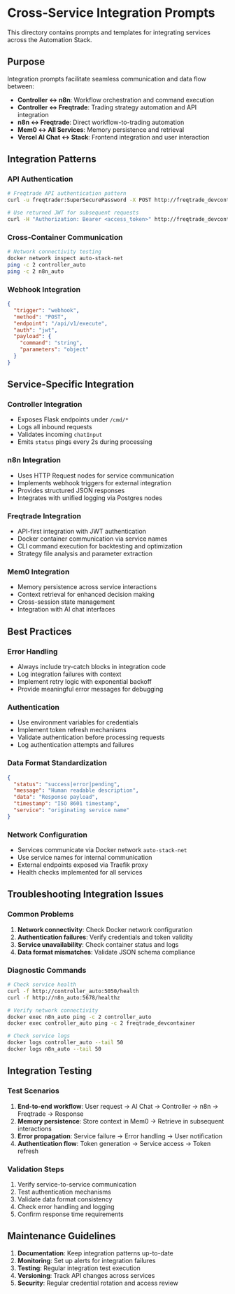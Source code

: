 # Cross-Service Integration Prompts

This directory contains prompts and templates for integrating services across the Automation Stack.

## Purpose

Integration prompts facilitate seamless communication and data flow between:

- **Controller ↔ n8n**: Workflow orchestration and command execution
- **Controller ↔ Freqtrade**: Trading strategy automation and API integration  
- **n8n ↔ Freqtrade**: Direct workflow-to-trading automation
- **Mem0 ↔ All Services**: Memory persistence and retrieval
- **Vercel AI Chat ↔ Stack**: Frontend integration and user interaction

## Integration Patterns

### API Authentication
```bash
# Freqtrade API authentication pattern
curl -u freqtrader:SuperSecurePassword -X POST http://freqtrade_devcontainer:8080/api/v1/token/login

# Use returned JWT for subsequent requests
curl -H "Authorization: Bearer <access_token>" http://freqtrade_devcontainer:8080/api/v1/status
```

### Cross-Container Communication
```bash
# Network connectivity testing
docker network inspect auto-stack-net
ping -c 2 controller_auto
ping -c 2 n8n_auto
```

### Webhook Integration
```json
{
  "trigger": "webhook",
  "method": "POST", 
  "endpoint": "/api/v1/execute",
  "auth": "jwt",
  "payload": {
    "command": "string",
    "parameters": "object"
  }
}
```

## Service-Specific Integration

### Controller Integration
- Exposes Flask endpoints under `/cmd/*`
- Logs all inbound requests
- Validates incoming `chatInput`
- Emits `status` pings every 2s during processing

### n8n Integration  
- Uses HTTP Request nodes for service communication
- Implements webhook triggers for external integration
- Provides structured JSON responses
- Integrates with unified logging via Postgres nodes

### Freqtrade Integration
- API-first integration with JWT authentication
- Docker container communication via service names
- CLI command execution for backtesting and optimization
- Strategy file analysis and parameter extraction

### Mem0 Integration
- Memory persistence across service interactions
- Context retrieval for enhanced decision making
- Cross-session state management
- Integration with AI chat interfaces

## Best Practices

### Error Handling
- Always include try-catch blocks in integration code
- Log integration failures with context
- Implement retry logic with exponential backoff
- Provide meaningful error messages for debugging

### Authentication
- Use environment variables for credentials
- Implement token refresh mechanisms
- Validate authentication before processing requests
- Log authentication attempts and failures

### Data Format Standardization
```json
{
  "status": "success|error|pending",
  "message": "Human readable description",
  "data": "Response payload",
  "timestamp": "ISO 8601 timestamp",
  "service": "originating service name"
}
```

### Network Configuration
- Services communicate via Docker network `auto-stack-net`
- Use service names for internal communication
- External endpoints exposed via Traefik proxy
- Health checks implemented for all services

## Troubleshooting Integration Issues

### Common Problems
1. **Network connectivity**: Check Docker network configuration
2. **Authentication failures**: Verify credentials and token validity
3. **Service unavailability**: Check container status and logs
4. **Data format mismatches**: Validate JSON schema compliance

### Diagnostic Commands
```bash
# Check service health
curl -f http://controller_auto:5050/health
curl -f http://n8n_auto:5678/healthz

# Verify network connectivity
docker exec n8n_auto ping -c 2 controller_auto
docker exec controller_auto ping -c 2 freqtrade_devcontainer

# Check service logs
docker logs controller_auto --tail 50
docker logs n8n_auto --tail 50
```

## Integration Testing

### Test Scenarios
1. **End-to-end workflow**: User request → AI Chat → Controller → n8n → Freqtrade → Response
2. **Memory persistence**: Store context in Mem0 → Retrieve in subsequent interactions
3. **Error propagation**: Service failure → Error handling → User notification
4. **Authentication flow**: Token generation → Service access → Token refresh

### Validation Steps
1. Verify service-to-service communication
2. Test authentication mechanisms
3. Validate data format consistency
4. Check error handling and logging
5. Confirm response time requirements

## Maintenance Guidelines

1. **Documentation**: Keep integration patterns up-to-date
2. **Monitoring**: Set up alerts for integration failures
3. **Testing**: Regular integration test execution
4. **Versioning**: Track API changes across services
5. **Security**: Regular credential rotation and access review
